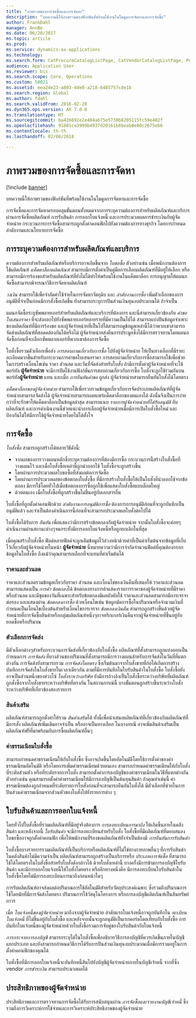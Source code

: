 ```yaml
---
title: "ภาพรวมของการจัดซื้อและการจัดหา"
description: "บทความนี้ให้ภาพรวมของฟังก์ชันที่พร้อมใช้งานในโมดูลการจัดหาและการจัดซื้อ"
author: FrankDahl
manager: AnnBe
ms.date: 06/20/2017
ms.topic: article
ms.prod: 
ms.service: dynamics-ax-applications
ms.technology: 
ms.search.form: CatProcureCatalogListPage, CatVendorCatalogListPage, PurchTable
audience: Application User
ms.reviewer: bis
ms.search.scope: Core, Operations
ms.custom: 58021
ms.assetid: eea24e23-a803-4de0-a218-6485757cde1b
ms.search.region: Global
ms.author: fdahl
ms.search.validFrom: 2016-02-28
ms.dyn365.ops.version: AX 7.0.0
ms.translationtype: HT
ms.sourcegitcommit: ba426692e2e404ab75e5730b8205115fc59e402f
ms.openlocfilehash: 91881ca3999b4937d20161b8beab8e80c2675eb6
ms.contentlocale: th-th
ms.lasthandoff: 02/08/2018

---
```


# <a name="procurement-and-sourcing-overview"></a>ภาพรวมของการจัดซื้อและการจัดหา

[!include [banner](../includes/banner.md)]

บทความนี้ให้ภาพรวมของฟังก์ชันที่พร้อมใช้งานในโมดูลการจัดหาและการจัดซื้อ

การจัดซื้อและการจัดหาครอบคลุมขั้นตอนทั้งหมดจากการระบุความต้องการสำหรับผลิตภัณฑ์และบริการผ่านการจัดซื้อผลิตภัณฑ์ การรับสินค้า การออกใบแจ้งหนี้ และการประมวลผลการชำระเงินกับผู้จัดจำหน่าย กระบวนการการจัดซื้อสามารถถูกตั้งค่าคอนฟิกไปยังความต้องการทางธุรกิจ โดยการกำหนดลำดับงานและนโยบายการจัดซื้อ

## <a name="identifying-a-need-for-product-and-services"></a>การระบุความต้องการสำหรับผลิตภัณฑ์และบริการ
ความต้องการสำหรับผลิตภัณฑ์หรือบริการอาจเกิดขึ้นจาก *ใบขอซื้อ* ตัวอย่างเช่น เมื่อพนักงานต้องการใช้ผลิตภัณฑ์ *แค็ตตาล็อกผลิตภัณฑ์* สามารถมีการตั้งค่าเป็นคู่มือการเลือกผลิตภัณฑ์ที่มีอยู่ให้เลือก หรือสามารถมีการร้องขอสำหรับผลิตภัณฑ์ที่ยังไม่ได้ทำให้พร้อมใช้งานในแค็ตตาล็อก การอนุญาตให้แผนกจัดซื้อสามารถพิจารณาวิธีการจัดหาผลิตภัณฑ์  

*วงเงิน* สามารถใช้เพื่อจำกัดค่าใช้จ่ายในการจัดหาวัตถุดิบ และ *ลำดับงานการซื้อ* เพิ่มตัวเลือกของการอนุมัติที่จำเป็นก่อนมีการสั่งซื้อเกิดขึ้น ยังสามารถระบุการปันส่วนเงินทุนงบประมาณได้ ถ้าจำเป็น  

แผนกจัดซื้อระบุซัพพลายเออร์สำหรับผลิตภัณฑ์และบริการที่ต้องการ และนี่สามารถเกี่ยวข้องกับ *คำขอใบเสนอราคา* ที่จะส่งออกไปยังซัพพลายเออร์หลายรายที่มีความเป็นไปได้ สามารถแบ่งปันข้อมูลจำเพาะของผลิตภัณฑ์ที่มีการร้องขอ และผู้จัดจำหน่ายที่เป็นไปได้สามารถดูข้อมูลเหล่านี้ได้ว่าพวกเขาสามารถจัดส่งผลิตภัณฑ์ที่สอดคล้องกันได้หรือไม่ ผู้จัดจำหน่ายส่งคืนการประมูลซึ่งได้มีการตรวจทานโดยแผนกจัดซื้อก่อนที่จะเลือกซัพพลายเออร์ที่พวกเขาต้องการจัดซื้อ  

ใบสั่งซื้อรวมตัวเลือกเพื่อส่ง *การสอบถามเกี่ยวกับการซื้อ* ไปยังผู้จัดจำหน่าย ให้เป็นทางเลือกที่มีรายะละเอียดมากขึ้นสำหรับกระบวนการคำขอใบเสนอราคา การสอบถามเกี่ยวกับการซื้อสามารถใช้เพื่อช่วยในการสร้างเงื่อนไขเช่น ราคา ส่วนลด และวันที่จัดส่งสำหรับใบสั่ง ถ้ามีการตั้งค่าผู้จัดจำหน่ายที่จะใช้พอร์ทัล **ผู้จัดจำหน่าย** จะมีการปิดใช้งานฟังก์ชันการสอบถามเกี่ยวกับการซื้อ ใบสั่งจะถูกใช้ร่วมกันบนพอร์ทัล**ผู้จัดจำหน่าย** แทน และเมื่อ *การยืนยันคำขอ* ถูกส่ง ผู้จัดจำหน่ายสามารถยืนยันใบสั่งได้โดยตรง  

*แค็ตตาล็อกของผู้จัดจำหน่าย* สามารถใช้เพื่อรวบรวมข้อมูลเกี่ยวกับการจัดประเภทผลิตภัณฑ์ที่ผู้จัดจำหน่ายสามารถจัดส่งได้ ผู้จัดจำหน่ายสามารถเผยแพร่แค็ตตาล็อกของตนเองได้ ดังนั้นจึงเป็นการง่ายกว่าที่จะรักษาให้แค็ตตาล็อกเป็นข้อมูลล่าสุด สามารถแนบ *รายการผู้จัดจำหน่ายที่ได้รับอนุมัติ* กับผลิตภัณฑ์ และการดำเนินงานนี้ช่วยแนะนำการเลือกผู้จัดจำหน่ายเมื่อมีการเปิดใบสั่งซื้อใหม่ และป้องกันไม่ให้มีการใช้ผู้จัดจำหน่ายโดยไม่ได้ตั้งใจ

## <a name="procurement"></a>การจัดซื้อ
*ใบสั่งซื้อ* สามารถถูกสร้างได้หลายวิธีดังนี้:

-   จากผลของการวางแผนหลักซึ่งระบุความต้องการที่ต้องมีการซื้อ กระบวนการนี้สร้างใบสั่งซื้อที่วางแผนไว้ และเมื่อใบสั่งซื้อเหล่านี้ถูกนำออกใช้ ใบสั่งซื้อจะถูกสร้างขึ้น
-   โดยผ่านการประมวลผลใบขอซื้อที่ส่งผลต่อการจัดซื้อ
-   โดยผ่านการประมวลผลของข้อตกลงใบสั่งซื้อ ที่มีการสร้างใบสั่งซื้อให้เป็นใบสั่งที่นำออกใช้จากข้อตกลง มีการใช้โดยทั่วไปเมื่อข้อตกลงการซื้อถูกใช้เพื่อแสดงใบสั่งซื้อแบบล็อตใหญ่
-   ด้วยตนเอง เมื่อใบสั่งซื้อที่ถูกสร้างขึ้นไม่ขึ้นอยู่กับเอกสารอื่น

ใบสั่งซื้อที่ถูกตั้งค่าคอนฟิกด้วย *ลำดับงานการอนุมัติการซื้อ* ต้องการการอนุมัติก่อนที่จะถูกบันทึกเป็นอนุมัติแล้ว และจำเป็นต้องดำเนินการนี้ก่อนที่จะสามารถประมวลผลใบสั่งต่อไปได้  

ใบสั่งซื้อได้รับการ *ยืนยัน* เพื่อแสดงว่ามีการสร้างข้อตกลงกับผู้จัดจำหน่าย จากนั้นใบสั่งซื้อจะค่อยๆดำเนินงานผ่านสถานะต่างๆจนกระทั่งมีการออกใบแจ้งหนี้หรือถูกยกเลิกในที่สุด  

เมื่อคุณสร้างใบสั่งซื้อ ฟิลด์หลายฟิลด์จะถูกเติมข้อมูลไว้ล่วงหน้าด้วยค่าที่เป็นค่าเริ่มต้นจากข้อมูลที่เก็บไว้เกี่ยวกับผู้จัดจำหน่ายในหน้า **ผู้จัดจำหน่าย** นี่หมายความว่ามีการจำกัดจำนวนฟิลด์ที่คุณต้องกรอกข้อมูลในใบสั่งซื้อ ถึงแม้ว่าคุณสามารถเลือกที่จะแทนที่ค่าเริ่มต้นได้

### <a name="prices-and-discounts"></a>ราคาและส่วนลด

ราคาและส่วนลดรวมข้อมูลเกี่ยวกับราคา ส่วนลด และเงื่อนไขของเงินคืนที่เสนอให้ ราคาและส่วนลดสามารถแสดงเป็น *การค้า* *ข้อตกลง*ได้ ข้อตกลงทางการค้าแสดงรายการราคาของผู้จัดจำหน่ายที่มีราคาหรือส่วนลด และมีชุดของวันที่เฉพาะสำหรับข้อตกลงมีผลบังคับใช้ ราคาและส่วนลดสามารถมีการเจรจาต่อรอง และแสดงผ่าน *ข้อตกลงการซื้อ* ด้วยเงื่อนไขเช่น ข้อผูกมัดการซื้อในปริมาณหรือจำนวนเงินที่กำหนดเป็นเงื่อนไขเบื้องต้นสำหรับเงื่อนไขการเจรจา *ข้อตกลงเงินคืน* สามารถถูกสร้างขึ้นด้วยผู้จัดจำหน่ายที่การจัดซื้อสินค้าหรือกลุ่มผลิตภัณฑ์หนึ่งๆอาจทริกเกอร์เงินคืนจากผู้จัดจำหน่ายที่ขึ้นอยู่กับยอดซื้อหรือปริมาณ

### <a name="delivery-options"></a>ตัวเลือกการจัดส่ง

มีตัวเลือกต่างๆสำหรับกระบวนการจัดส่งที่เกี่ยวข้องกับใบสั่งซื้อ ผลิตภัณฑ์ที่สั่งสามารถถูกแบ่งออกเป็นกำหนดการ *การจัดส่ง* ที่บางส่วนของปริมาณที่สั่งสามารถมีการวางแผนสำหรับการจัดส่งในวันที่ที่แตกต่างกัน การจัดส่งยังสามารถรวม *การจัดส่งโดยตรง* ซึ่งเริ่มต้นมาจากใบสั่งขายที่ก่อให้เกิดการสร้างบันทึกการจัดส่งในใบสั่งขายในเวลาเดียวกัน ตามที่มีการบันทึกในใบรับสินค้าในใบสั่งซื้อ ใบสั่งซื้อยังอาจเป็นส่วนหนึ่งของห่วงโซ่ *ใบสั่งระหว่างบริษัท* ยังมีการอ้างอิงเป็นใบสั่งซื้อระหว่างบริษัทที่ผลิตภัณฑ์ถูกสั่งซื้อจากใบสั่งขายระหว่างบริษัทที่ตรงกัน ในสถานการณ์นี้ บางขั้นตอนถูกสร้างขึ้นระหว่างใบสั่งระหว่างบริษัทที่เกี่ยวข้องสองรายการ

### <a name="supplementary-items"></a>สินค้าเสริม

ผลิตภัณฑ์สามารถถูกตั้งค่าให้รวม *สินค้าเสริม*ได้ ทั้งนี้เพื่อนำเสนอผลิตภัณฑ์ที่เกี่ยวข้องกับผลิตภัณฑ์ที่มีการสั่ง ผลิตภัณฑ์เพิ่มเติมอาจจำเป็น หรืออาจเป็นทางเลือก ในบางกรณี อาจเพิ่มสินค้าเสริมเป็นผลิตภัณฑ์ฟรีที่มาพร้อมกับการซื้อผลิตภัณฑ์อื่นๆ

### <a name="purchase-order-charges"></a>ค่าธรรมเนียมใบสั่งซื้อ

สามารถกำหนดค่าธรรมเนียมให้กับใบสั่งซื้อ ซึ่งอาจเกิดขึ้นโดยอัตโนมัติโดยใช้การตั้งค่าของค่าธรรมเนียมอัตโนมัติ หรือโดยการเพิ่มค่าธรรมเนียมด้วยตนเอง สามารถกำหนดค่าธรรมเนียมให้กับใบสั่งที่ระดับส่วนหัว หรือที่ระดับรายการใบสั่ง สามารถตั้งค่าการลงบัญชีของค่าธรรมเนียมในวิธีที่แตกต่างกัน ตัวอย่างเช่น คุณสามารถตั้งค่าค่าธรรมเนียมให้มีการลงบัญชีเป็นต้นทุนสินค้า ถ้าคุณทำเช่นนี้ ค่าธรรมเนียมต้องถูกกำหนดที่ระดับรายการใบสั่งก่อนที่จะสามารถยืนยันใบสั่งได้ มีตัวเลือกที่ช่วยในการปันส่วนค่าธรรมเนียมจากส่วนหัวของใบสั่งไปยังรายการต่าง ๆ

## <a name="product-receipt-and-invoicing"></a>ใบรับสินค้าและการออกใบแจ้งหนี้
โดยทั่วไปใบสั่งซื้อที่รวมผลิตภัณฑ์ที่มีอยู่จริงต้องการ *การลงทะเบียนการมาถึง* ให้เกิดขึ้นภายในคลังสินค้า และหลังจากนี้ *ใบรับสินค้า* จะมีการลงทะเบียนสำหรับใบสั่ง ใบสั่งซื้อที่มีผลิตภัณฑ์ที่ตอบสนองใบขอซื้ออาจถูกตั้งค่าคอนฟิก เพื่อให้พนักงานที่ร้องขอผลิตภัณฑ์ยังจำเป็นต้องมี *การยืนยันการรับสินค้า*  

ใบสั่งซื้อบางรายการรวมผลิตภัณฑ์ที่เป็นบริการหรือผลิตภัณฑ์ที่ไม่ใช่ทางกายภาพอื่นๆ ที่การรับสินค้าในคลังสินค้าไม่มีความจำเป็น ผลิตภัณฑ์สามารถถูกสร้างเป็นบริการหรือ *ประเภทการจัดซื้อ* ที่สามารถใช้ได้โดยตรงในใบสั่งซื้อสำหรับใบสั่งดังกล่าวได้ ด้วยใบสั่งเหล่านี้ บางครั้งมีการข้ามการลงบัญชีใบรับสินค้า และมีการออกใบแจ้งหนี้ให้ใบสั่งโดยตรง หรืออีกทางหนึ่งคือ มีการลงทะเบียนใบรับสินค้าในใบสั่งซื้อโดยไม่มีการลงทะเบียนการมาถึงก่อนหน้าใดๆ  

การรับผลิตภัณฑ์อาจส่งผลต่อปริมาณการใช้อัตโนมัติสำหรับวัตถุประสงค์เฉพาะ ซึ่งรวมถึงปริมาณการใช้โดยนัยที่มีการจัดส่งโดยตรง ปริมาณการใช้วัสดุในโครงการ หรือการลงบัญชีผลิตภัณฑ์เป็นสินทรัพย์ถาวร  

เมื่อ *ใบแจ้งหนี้ของผู้จัดจำหน่าย* มาถึงจากผู้จัดจำหน่าย ลำดับแรกใบแจ้งหนี้อาจถูกบันทึกใน *ทะเบียนใบแจ้งหนี้* ที่ไม่ขึ้นอยู่กับใบสั่งซื้อ และหลังจากนั้นจะถูกอนุมัติเป็นเรกคอร์ดโดยเทียบกับใบสั่งซื้อ การบันทึกใบแจ้งหนี้ของผู้จัดจำหน่ายด้วยใบสั่งซื้อรวมการจับคู่ของใบรับสินค้ากับใบแจ้งหนี้  

*การกระจายการลงบัญชี* สามารถระบุได้ในใบสั่งซื้อเพื่ออธิบายวิธีการลงบัญชีที่ควรเกิดขึ้นภายในบัญชีแยกประเภท และยังสามารถกำหนดวิธีการได้รับการปันส่วนเงินทุนงบประมาณเมื่อมีการรวมอยู่ในการตั้งค่าคอนฟิกของคุณได้  

ใบสั่งซื้อที่มีการออกใบแจ้งหนี้จะบันทึกหนี้สินไปยังบัญชีผู้จัดจำหน่ายภายในบัญชีเจ้าหนี้ จากที่ซึ่ง *v*e*ndor การชำระเงิน* สามารถประมวลผลได้

## <a name="vendor-performance"></a>ประสิทธิภาพของผู้จัดจำหน่าย
ประสิทธิภาพและการตรวจทานการจัดซื้อได้รับการสนับสนุนผ่าน *การจัดซื้อและรายงานบัญชีเจ้าหนี้* ซึ่งรวมถึงการวิเคราะห์การใช้จ่ายและการวิเคราะห์ประสิทธิภาพของผู้จัดจำหน่าย




